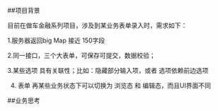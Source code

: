 
##项目背景

目前在做车金融系列项目，涉及到某业务表单录入时，需求如下：

1.服务器返回big Map  接近 150字段

2.同一接口，三个大表单，可保存可提交，数据校验；

3.某些选项 具有关联性；比如：隐藏部分输入项，或者 选项依赖前边选项

4. 表单 再某些业务状态下可以切换为 浏览态 和 编辑态，而且UI界面不同

##业务思考
